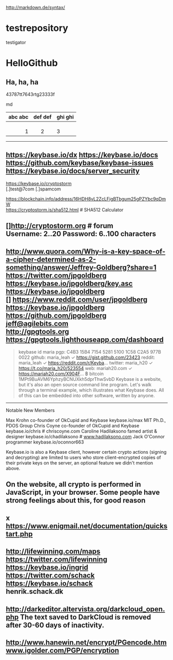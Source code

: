 
http://markdown.de/syntax/


# testrepository
testigator

HelloGithub
===========

Ha, ha, ha
----------


43787tt7643rtg23333f

md

abc abc| def def | ghi ghi
--:|:---:| :---
||
||
||
1|2|3
-----------------
https://keybase.io/dx
https://keybase.io/docs  
https://github.com/keybase/keybase-issues
https://keybase.io/docs/server_security
---
https://keybase.io/cryptostorm  
[.]test@7com
[.]spamcom

https://blockchain.info/address/16HDH8vL2ZcLFigBTbgum25gPZYbc9qDmW  
https://cryptostorm.is/sha512.html # SHA512 Calculator

[]http://cryptostorm.org # forum  
Username: 2..20 
Password: 6..100 characters
----
http://www.quora.com/Why-is-a-key-space-of-a-cipher-determined-as-2-something/answer/Jeffrey-Goldberg?share=1  
https://twitter.com/jpgoldberg  
https://keybase.io/jpgoldberg/key.asc  
https://keybase.io/jpgoldberg  
[] https://www.reddit.com/user/jpgoldberg  
https://keybase.io/jpgoldberg 
https://github.com/jpgoldberg 
jeff@agilebits.com     
http://gpgtools.org
https://gpgtools.lighthouseapp.com/dashboard
----
> keybase id maria
pgp:     C4B3 15B4 7154 5281 5100 1C58 C2A5 977B 0022
github:  maria_leah   ✓ https://gist.github.com/23423
reddit:  maria_leah   ✓ https://reddit.com/r/Keyba...
twitter: maria_h20    ✓ https://t.co/maria_h20/523554
web:     mariah20.com ✓ https://mariah20.com/X904F...
฿ bitcoin 1MPt9BuAVM6YphzyBCNUXkh5dprThwSvbD
 Keybase is a website, but it's also an open source command line program. Let's walk through a terminal example, which illustrates what Keybase does. All of this can be embedded into other software, written by anyone. 
----
Notable New Members

Max Krohn  co-founder of OkCupid and Keybase  keybase.io/max
MIT Ph.D., PDOS Group
Chris Coyne  co-founder of OkCupid and Keybase keybase.io/chris  # chriscoyne.com
Caroline Hadilaksono   famed artist & designer  keybase.io/chadilaksono  # www.hadilaksono.com
Jack O'Connor programmer  keybase.io/oconnor663

 Keybase.io is also a Keybase client, however certain crypto actions (signing and decrypting) are limited to users who store client-encrypted copies of their private keys on the server, an optional feature we didn't mention above. 

 On the website, all crypto is performed in JavaScript, in your browser. Some people have strong feelings about this, for good reason
----
x https://www.enigmail.net/documentation/quickstart.php
----
http://lifewinning.com/maps  
https://twitter.com/lifewinning  
https://keybase.io/ingrid
https://twitter.com/schack  
https://keybase.io/schack  
henrik.schack.dk
----
http://darkeditor.altervista.org/darkcloud_open.php
The text saved to DarkCloud is removed after 30-60 days of inactivity. 
---------------
http://www.hanewin.net/encrypt/PGencode.htm  www.igolder.com/PGP/encryption
----
